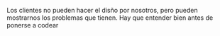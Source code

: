 Los clientes no pueden hacer el disño por nosotros, pero pueden mostrarnos los problemas que tienen. Hay que entender bien antes de ponerse a codear